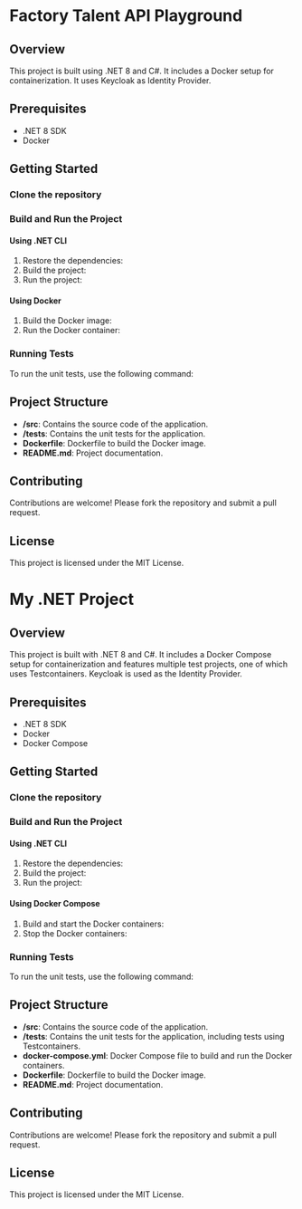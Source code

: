 # Factory Talent API Playground

## Overview
This project is built using .NET 8 and C#. It includes a Docker setup for containerization. It uses Keycloak as Identity Provider.

## Prerequisites
- .NET 8 SDK
- Docker

## Getting Started

### Clone the repository
### Build and Run the Project

#### Using .NET CLI
1. Restore the dependencies:
2. Build the project:
3. Run the project:
#### Using Docker
1. Build the Docker image:
2. Run the Docker container:
### Running Tests
To run the unit tests, use the following command:
## Project Structure
- **/src**: Contains the source code of the application.
- **/tests**: Contains the unit tests for the application.
- **Dockerfile**: Dockerfile to build the Docker image.
- **README.md**: Project documentation.

## Contributing
Contributions are welcome! Please fork the repository and submit a pull request.

## License
This project is licensed under the MIT License.
# My .NET Project

## Overview
This project is built with .NET 8 and C#. It includes a Docker Compose setup for containerization and features multiple test projects, one of which uses Testcontainers. Keycloak is used as the Identity Provider.

## Prerequisites
- .NET 8 SDK
- Docker
- Docker Compose

## Getting Started

### Clone the repository
### Build and Run the Project

#### Using .NET CLI
1. Restore the dependencies:
2. Build the project:
3. Run the project:
#### Using Docker Compose
1. Build and start the Docker containers:
2. Stop the Docker containers:
### Running Tests
To run the unit tests, use the following command:
## Project Structure
- **/src**: Contains the source code of the application.
- **/tests**: Contains the unit tests for the application, including tests using Testcontainers.
- **docker-compose.yml**: Docker Compose file to build and run the Docker containers.
- **Dockerfile**: Dockerfile to build the Docker image.
- **README.md**: Project documentation.

## Contributing
Contributions are welcome! Please fork the repository and submit a pull request.

## License
This project is licensed under the MIT License.
